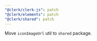 ```yaml
---
"@clerk/clerk-js": patch
"@clerk/elements": patch
"@clerk/shared": patch
---
```


Move `iconImageUrl` util to `shared` package.
